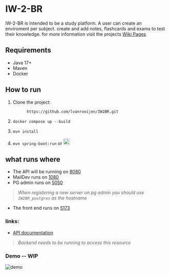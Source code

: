 # IW-2-BR

IW-2-BR is intended to be a study platform. 
A user can create an enviroment per subject. create and add notes, flashcards and exams to test their knowledge.
for more information visit the projects [Wiki Pages](https://github.com/lvanrooijen/IW2BR/wiki)

## Requirements

- Java 17+
- Maven
- Docker

## How to run

1. Clone the project:

             https://github.com/lvanrooijen/IW2BR.git

2. `docker compose up --build`
3. `mvn install`
4. `mvn spring-boot:run`
   or <a href="https://www.youtube.com/watch?v=MtaTKXJ89jk" target="_blank">
  <img 
    src="https://github.com/user-attachments/assets/e2e07ab6-bfc0-4ee8-99cb-d595f129b9ba"
    alt="play button"
    width="21"
    height="21"
  />
</a>


## what runs where

* The API will be running on [8080](http://localhost:8080/)
* MailDev runs on [1080](http://localhost:1080/)
* PG admin runs on [5050](http://localhost:5050/) 
> _When registering a new server on pg admin you should use `IW2BR_postgres` as the hostname_
* The front end runs on [5173](http://http://localhost:5173/)

### links:

* [API documentation](http://localhost:8080/swagger-ui/index.html)
> _Backend needs to be running to access this resource_

### Demo -- WIP


![demo](https://github.com/user-attachments/assets/7777455d-732a-4f87-84af-4c97c18892ad)



